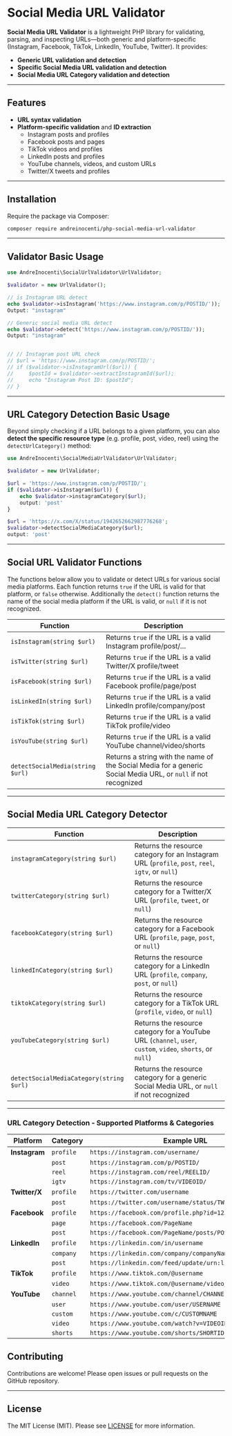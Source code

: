 # Social Media URL Validator

**Social Media URL Validator** is a lightweight PHP library for validating, parsing, and inspecting URLs—both generic and platform-specific (Instagram, Facebook, TikTok, LinkedIn, YouTube, Twitter). It provides:

- **Generic URL validation and detection**
- **Specific Social Media URL validation and detection**
- **Social Media URL Category validation and detection**

---

## Features

- **URL syntax validation**
- **Platform-specific validation** and **ID extraction**
  - Instagram posts and profiles
  - Facebook posts and pages
  - TikTok videos and profiles
  - LinkedIn posts and profiles
  - YouTube channels, videos, and custom URLs
  - Twitter/X tweets and profiles
---

## Installation

Require the package via Composer:

```bash
composer require andreinocenti/php-social-media-url-validator
```

---

## Validator Basic Usage

```php
use AndreInocenti\SocialUrlValidator\UrlValidator;

$validator = new UrlValidator();

// is Instagram URL detect
echo $validator->isInstagram('https://www.instagram.com/p/POSTID/'));
Output: "instagram"

// Generic social media URL detect
echo $validator->detect('https://www.instagram.com/p/POSTID/'));
Output: "instagram"


// // Instagram post URL check
// $url = 'https://www.instagram.com/p/POSTID/';
// if ($validator->isInstagramUrl($url)) {
//     $postId = $validator->extractInstagramId($url);
//     echo "Instagram Post ID: $postId";
// }

```

---

## URL Category Detection Basic Usage

Beyond simply checking if a URL belongs to a given platform, you can also **detect the specific resource type** (e.g. profile, post, video, reel) using the `detectUrlCategory()` method:

```php
use AndreInocenti\SocialMediaUrlValidator\UrlValidator;

$validator = new UrlValidator;

$url = 'https://www.instagram.com/p/POSTID/';
if ($validator->isInstagram($url)) {
    echo $validator->instagramCategory($url);
    output: 'post'
}

$url = 'https://x.com/X/status/1942652662987776268';
$validator->detectSocialMediaCategory($url);
output: 'post'
```

---
## Social URL Validator Functions

The functions below allow you to validate or detect URLs for various social media platforms. Each function returns `true` if the URL is valid for that platform, or `false` otherwise. Additionally the `detect()` function returns the name of the social media platform if the URL is valid, or `null` if it is not recognized.


| Function                   | Description                                                      |
| -------------------------- | ---------------------------------------------------------------- |
| `isInstagram(string $url)` | Returns `true` if the URL is a valid Instagram profile/post/…    |
| `isTwitter(string $url)`   | Returns `true` if the URL is a valid Twitter/X profile/tweet     |
| `isFacebook(string $url)`  | Returns `true` if the URL is a valid Facebook profile/page/post  |
| `isLinkedIn(string $url)`  | Returns `true` if the URL is a valid LinkedIn profile/company/post |
| `isTikTok(string $url)`    | Returns `true` if the URL is a valid TikTok profile/video       |
| `isYouTube(string $url)`   | Returns `true` if the URL is a valid YouTube channel/video/shorts |
| `detectSocialMedia(string $url)`   | Returns a string with the name of the Social Media for a generic Social Media URL, or `null` if not recognized |


---
## Social Media URL Category Detector


| Function                           | Description                                                                                         |
| ---------------------------------- | --------------------------------------------------------------------------------------------------- |
| `instagramCategory(string $url)`   | Returns the resource category for an Instagram URL (`profile`, `post`, `reel`, `igtv`, or `null`)  |
| `twitterCategory(string $url)`     | Returns the resource category for a Twitter/X URL (`profile`, `tweet`, or `null`)                   |
| `facebookCategory(string $url)`    | Returns the resource category for a Facebook URL (`profile`, `page`, `post`, or `null`)             |
| `linkedInCategory(string $url)`    | Returns the resource category for a LinkedIn URL (`profile`, `company`, `post`, or `null`)          |
| `tiktokCategory(string $url)`      | Returns the resource category for a TikTok URL (`profile`, `video`, or `null`)                      |
| `youTubeCategory(string $url)`     | Returns the resource category for a YouTube URL (`channel`, `user`, `custom`, `video`, `shorts`, or `null`) |
| `detectSocialMediaCategory(string $url)`   | Returns the resource category for a generic Social Media URL, or `null` if not recognized                               |


---

### URL Category Detection - Supported Platforms & Categories

| Platform     | Category   | Example URL                                                |
| ------------ | ---------- | ---------------------------------------------------------- |
| **Instagram**| `profile`  | `https://instagram.com/username/`                          |
|              | `post`     | `https://instagram.com/p/POSTID/`                          |
|              | `reel`     | `https://instagram.com/reel/REELID/`                       |
|              | `igtv`     | `https://instagram.com/tv/VIDEOID/`                        |
| **Twitter/X**| `profile`  | `https://twitter.com/username`                             |
|              | `post`    | `https://twitter.com/username/status/TWEETID`              |
| **Facebook** | `profile`  | `https://facebook.com/profile.php?id=1234`                 |
|              | `page`     | `https://facebook.com/PageName`                            |
|              | `post`     | `https://facebook.com/PageName/posts/POSTID`               |
| **LinkedIn** | `profile`  | `https://linkedin.com/in/username`                         |
|              | `company`  | `https://linkedin.com/company/companyName`                 |
|              | `post`     | `https://linkedin.com/feed/update/urn:li:activity:ACTID`   |
| **TikTok**   | `profile`  | `https://www.tiktok.com/@username`                         |
|              | `video`    | `https://www.tiktok.com/@username/video/VIDEOID`           |
| **YouTube**  | `channel`  | `https://www.youtube.com/channel/CHANNELID`                |
|              | `user`     | `https://www.youtube.com/user/USERNAME`                    |
|              | `custom`   | `https://www.youtube.com/c/CUSTOMNAME`                     |
|              | `video`    | `https://www.youtube.com/watch?v=VIDEOID`                  |
|              | `shorts`   | `https://www.youtube.com/shorts/SHORTID`                   |



## Contributing

Contributions are welcome! Please open issues or pull requests on the GitHub repository.

---

## License

The MIT License (MIT). Please see [LICENSE](LICENSE.md) for more information.


